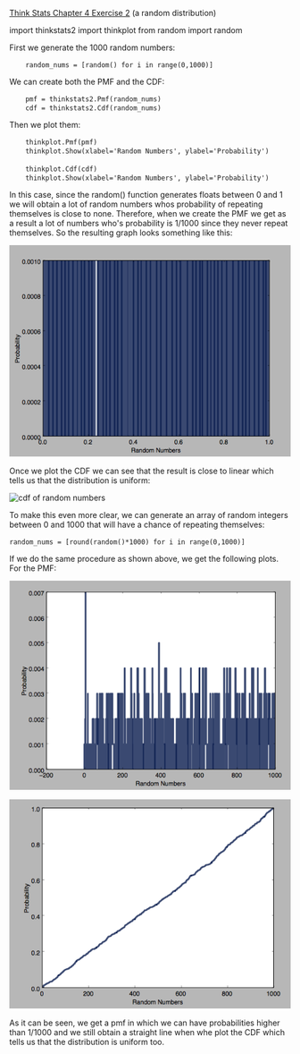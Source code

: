 [Think Stats Chapter 4 Exercise 2](http://greenteapress.com/thinkstats2/html/thinkstats2005.html#toc41) (a random distribution)

import thinkstats2
import thinkplot
from random import random


First we generate the 1000 random numbers:
	
		random_nums = [random() for i in range(0,1000)]


We can create both the PMF and the CDF:

		pmf = thinkstats2.Pmf(random_nums)
		cdf = thinkstats2.Cdf(random_nums)

Then we plot them:

		thinkplot.Pmf(pmf)
		thinkplot.Show(xlabel='Random Numbers', ylabel='Probability')

		thinkplot.Cdf(cdf)
		thinkplot.Show(xlabel='Random Numbers', ylabel='Probability')

In this case, since the random() function generates floats between 0 and 1 we will obtain a lot of random numbers whos probability of repeating themselves is close to none. Therefore, when we create the PMF we get as a result a lot of numbers who's probability is 1/1000 since they never repeat themselves. So the resulting graph looks something like this:

![pmf of random numbers](https://github.com/Bermanmt/dsp/blob/master/statistics/img/4.2-pmf1.png)

Once we plot the CDF we can see that the result is close to linear which tells us that the distribution is uniform:

![cdf of random numbers](https://github.com/Bermanmt/dsp/blob/master/statistics/img/4.2-CDF1.png)

To make this even more clear, we can generate an array of random integers between 0 and 1000 that will have a chance of repeating themselves:

	random_nums = [round(random()*1000) for i in range(0,1000)]

If we do the same procedure as shown above, we get the following plots. For the PMF:

![pmf of random numbers](https://github.com/Bermanmt/dsp/blob/master/statistics/img/4.2-pmf2.png)

![pmf of random numbers](https://github.com/Bermanmt/dsp/blob/master/statistics/img/4.2-cdf2.png)	


As it can be seen, we get a pmf in which we can have probabilities higher than 1/1000 and we still obtain a straight line when whe plot the CDF which tells us that the distribution is uniform too. 


